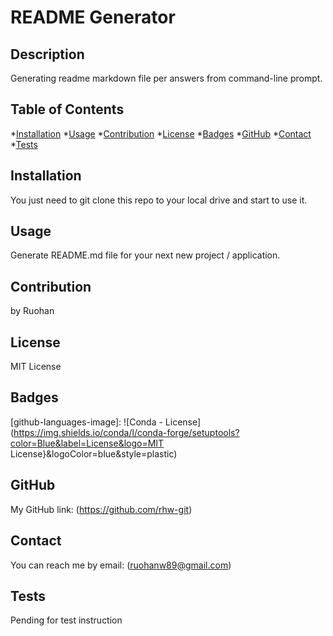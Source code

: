 
  # README Generator

  ##  Description

  Generating readme markdown file per answers from command-line prompt.

  ## Table of Contents

  *[Installation](#installation)
  *[Usage](#usage)
  *[Contribution](#contribution)
  *[License](#license)
  *[Badges](#badges)
  *[GitHub](#github)
  *[Contact](#contact)
  *[Tests](#tests)

  ## Installation

  You just need to git clone this repo to your local drive and start to use it.

  ## Usage

  Generate README.md file for your next new project / application.

  ## Contribution

  by Ruohan

  ## License

  MIT License

  ## Badges

  [github-languages-image]: ![Conda - License](https://img.shields.io/conda/l/conda-forge/setuptools?color=Blue&label=License&logo=MIT License}&logoColor=blue&style=plastic)

  ## GitHub

  My GitHub link: (https://github.com/rhw-git)

  ## Contact

  You can reach me by email: (ruohanw89@gmail.com)

  ## Tests

  Pending for test instruction
